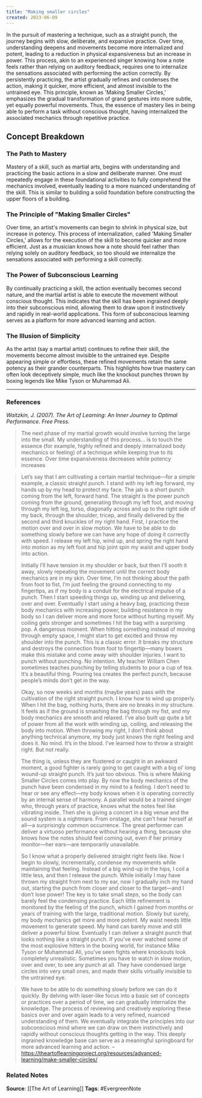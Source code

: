 ```yaml
---
title: "Making smaller circles"
created: 2023-06-09
---
```


In the pursuit of mastering a technique, such as a straight punch, the journey begins with slow, deliberate, and expansive practice. Over time, understanding deepens and movements become more internalized and potent, leading to a reduction in physical expansiveness but an increase in power. This process, akin to an experienced singer knowing how a note feels rather than relying on auditory feedback, requires one to internalize the sensations associated with performing the action correctly. By persistently practicing, the artist gradually refines and condenses the action, making it quicker, more efficient, and almost invisible to the untrained eye. This principle, known as 'Making Smaller Circles,' emphasizes the gradual transformation of grand gestures into more subtle, yet equally powerful movements. Thus, the essence of mastery lies in being able to perform a task without conscious thought, having internalized the associated mechanics through repetitive practice.

## Concept Breakdown

### The Path to Mastery
Mastery of a skill, such as martial arts, begins with understanding and practicing the basic actions in a slow and deliberate manner. One must repeatedly engage in these foundational activities to fully comprehend the mechanics involved, eventually leading to a more nuanced understanding of the skill. This is similar to building a solid foundation before constructing the upper floors of a building.

### The Principle of "Making Smaller Circles"
Over time, an artist's movements can begin to shrink in physical size, but increase in potency. This process of internalization, called 'Making Smaller Circles,' allows for the execution of the skill to become quicker and more efficient. Just as a musician knows how a note should feel rather than relying solely on auditory feedback, so too should we internalize the sensations associated with performing a skill correctly.

### The Power of Subconscious Learning
By continually practicing a skill, the action eventually becomes second nature, and the martial artist is able to execute the movement without conscious thought. This indicates that the skill has been ingrained deeply into their subconscious mind, allowing them to draw upon it instinctively and rapidly in real-world applications. This form of subconscious learning serves as a platform for more advanced learning and action.

### The Illusion of Simplicity
As the artist (say a martial artist) continues to refine their skill, the movements become almost invisible to the untrained eye. Despite appearing simple or effortless, these refined movements retain the same potency as their grander counterparts. This highlights how true mastery can often look deceptively simple, much like the knockout punches thrown by boxing legends like Mike Tyson or Muhammad Ali.

---
### References

*Waitzkin, J. (2007). The Art of Learning: An Inner Journey to Optimal Performance. Free Press.*

> The next phase of my martial growth would involve turning the large into the small. My understanding of this process… is to touch the essence (for example, highly refined and deeply internalized body mechanics or feeling) of a technique while keeping true to its essence. Over time expansiveness decreases while potency increases

> Let’s say that I am cultivating a certain martial technique—for a simple example, a classic straight punch. I stand with my left leg forward, my hands up by my head to protect my face. The jab is a short punch coming from the left, forward hand. The straight is the power punch coming from the ground, generating through my left foot, and moving through my left leg, torso, diagonally across and up to the right side of my back, through the shoulder, tricep, and finally delivered by the second and third knuckles of my right hand. First, I practice the motion over and over in slow motion. We have to be able to do something slowly before we can have any hope of doing it correctly with speed. I release my left hip, wind up, and spring the right hand into motion as my left foot and hip joint spin my waist and upper body into action. 
> 
> Initially I’ll have tension in my shoulder or back, but then I’ll sooth it away, slowly repeating the movement until the correct body mechanics are in my skin. Over time, I’m not thinking about the path from foot to fist, I’m just feeling the ground connecting to my fingertips, as if my body is a conduit for the electrical impulse of a punch. Then I start speeding things up, winding up and delivering, over and over. Eventually I start using a heavy bag, practicing these body mechanics with increasing power, building resistance in my body so I can deliver more and more force without hurting myself. My coiling gets stronger and sometimes I hit the bag with a surprising pop. A dangerous moment. When hitting something instead of moving through empty space, I might start to get excited and throw my shoulder into the punch. This is a classic error. It breaks my structure and destroys the connection from foot to fingertip—many boxers make this mistake and come away with shoulder injuries. I want to punch without punching. No intention. My teacher William Chen sometimes teaches punching by telling students to pour a cup of tea. It’s a beautiful thing. Pouring tea creates the perfect punch, because people’s minds don’t get in the way. 
> 
> Okay, so now weeks and months (maybe years) pass with the cultivation of the right straight punch. I know how to wind up properly. When I hit the bag, nothing hurts, there are no breaks in my structure. It feels as if the ground is smashing the bag through my fist, and my body mechanics are smooth and relaxed. I’ve also built up quite a bit of power from all the work with winding up, coiling, and releasing the body into motion. When throwing my right, I don’t think about anything technical anymore, my body just knows the right feeling and does it. No mind. It’s in the blood. I’ve learned how to throw a straight right. But not really. 
> 
> The thing is, unless they are flustered or caught in an awkward moment, a good fighter is rarely going to get caught with a big ol’ long wound-up straight punch. It’s just too obvious. This is where Making Smaller Circles comes into play. By now the body mechanics of the punch have been condensed in my mind to a feeling. I don’t need to hear or see any effect—my body knows when it is operating correctly by an internal sense of harmony. A parallel would be a trained singer who, through years of practice, knows what the notes feel like vibrating inside. Then she is giving a concert in a big venue and the sound system is a nightmare. From onstage, she can’t hear herself at all—a surprisingly common occurrence. The great performer can deliver a virtuoso performance without hearing a thing, because she knows how the notes should feel coming out, even if her primary monitor—her ears—are temporarily unavailable. 
> 
> So I know what a properly delivered straight right feels like. Now I begin to slowly, incrementally, condense my movements while maintaining that feeling. Instead of a big wind-up in the hips, I coil a little less, and then I release the punch. While initially I may have thrown my straight from next to my ear, now I gradually inch my hand out, starting the punch from closer and closer to the target—and I don’t lose power! The key is to take small steps, so the body can barely feel the condensing practice. Each little refinement is monitored by the feeling of the punch, which I gained from months or years of training with the large, traditional motion. Slowly but surely, my body mechanics get more and more potent. My waist needs little movement to generate speed. My hand can barely move and still deliver a powerful blow. Eventually I can deliver a straight punch that looks nothing like a straight punch. If you’ve ever watched some of the most explosive hitters in the boxing world, for instance Mike Tyson or Muhammad Ali, you’ve seen fights where knockouts look completely unrealistic. Sometimes you have to watch in slow motion, over and over, to see any punch at all. They have condensed large circles into very small ones, and made their skills virtually invisible to the untrained eye.

> We have to be able to do something slowly before we can do it quickly. By delving with laser-like focus into a basic set of concepts or practices over a period of time, we can gradually internalize the knowledge. The process of reviewing and creatively exploring these basics over and over again leads to a very refined, nuanced understanding of them. We eventually integrate the principles into our subconscious mind where we can draw on them instinctively and rapidly without conscious thoughts getting in the way. This deeply ingrained knowledge base can serve as a meaningful springboard for more advanced learning and action. – https://theartoflearningproject.org/resources/advanced-learning/make-smaller-circles/

### Related Notes
**Source**: [[The Art of Learning]]
**Tags**: #EvergreenNote
